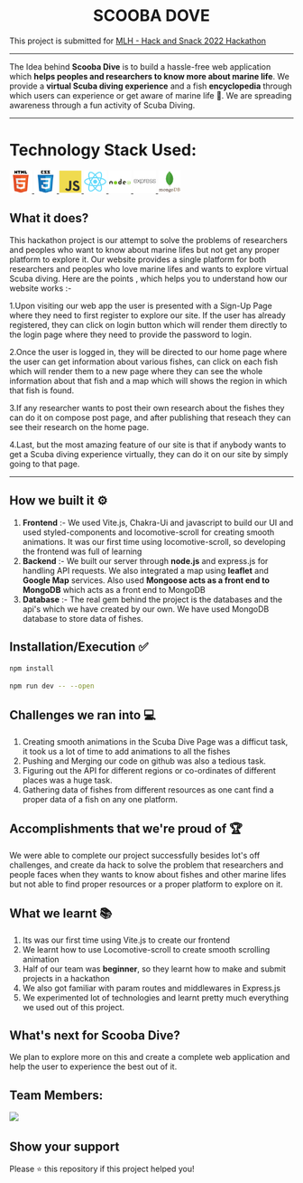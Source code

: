 <h1 align="center"> SCOOBA DOVE </h1> 

This project is submitted for [MLH - Hack and Snack 2022 Hackathon](https://deepdivehacks.devpost.com/)

---

The Idea behind **Scooba Dive** is to build a hassle-free web application which **helps peoples and researchers to know more about marine life**. We provide a **virtual Scuba diving experience** and a fish **encyclopedia** through which users can experience or get aware of marine life 🤿. We are spreading awareness through a fun activity of Scuba Diving.


---

# Technology Stack Used:
<a href="#" target="_blank" rel="noreferrer"> <img src="https://raw.githubusercontent.com/devicons/devicon/master/icons/html5/html5-original-wordmark.svg" alt="html5" width="40" height="40"/> </a>
<a href="#" target="_blank" rel="noreferrer"> <img src="https://raw.githubusercontent.com/devicons/devicon/master/icons/css3/css3-original-wordmark.svg" alt="css3" width="40" height="40"/> </a>
<a href="#" target="_blank" rel="noreferrer"> <img src="https://raw.githubusercontent.com/devicons/devicon/master/icons/javascript/javascript-original.svg" alt="css3" width="40" height="40"/> </a>
<a href="#" target="_blank" rel="noreferrer"> <img src="https://raw.githubusercontent.com/devicons/devicon/master/icons/react/react-original.svg" alt="css3" width="40" height="40"/> </a>
<a href="#" target="_blank" rel="noreferrer"> <img src="https://raw.githubusercontent.com/devicons/devicon/master/icons/nodejs/nodejs-original-wordmark.svg" alt="css3" width="40" height="40"/> </a>
<a href="#" target="_blank" rel="noreferrer"> <img src="https://raw.githubusercontent.com/devicons/devicon/master/icons/express/express-original-wordmark.svg" alt="css3" width="40" height="40"/> </a>
<a href="#" target="_blank" rel="noreferrer"> <img src="https://raw.githubusercontent.com/devicons/devicon/master/icons/mongodb/mongodb-original-wordmark.svg" alt="css3" width="40" height="40"/> </a>

## What it does?

This hackathon project is our attempt to solve the problems of researchers and peoples who want to know about marine lifes but not get any proper platform to explore it. Our website provides a single platform for both researchers and peoples who love marine lifes and wants to explore virtual Scuba diving. Here are the points , which helps you to understand how our website works :-

1.Upon visiting our web app the user is presented with a Sign-Up Page where they need to first register to explore our site. If the user has already registered, they can click on login button which will render them directly to the login page where they need to provide the password to login.

2.Once the user is logged in, they will be directed to our home page where the user can get information about various fishes, can click on each fish which will render them to a new page where  they can see the whole information about that fish and a map which will shows the region in which that fish is found. 

3.If any researcher wants to post their own research about the fishes they can do it on compose post page, and after publishing that reseach they can see their research on the home page.

4.Last, but the most amazing feature of our site is that if anybody wants to get a Scuba diving experience virtually, they can do it on our site by simply going to that page.

---

## How we built it ⚙️

1) **Frontend** :- We used Vite.js, Chakra-Ui and javascript to build our UI and used styled-components and locomotive-scroll for creating smooth animations. It was our first time using locomotive-scroll, so developing the frontend was full of learning
2) **Backend** :- We built our server through **node.js** and express.js for handling API requests. We also integrated a map using **leaflet** and **Google Map** services. Also used **Mongoose acts as a front end to MongoDB** which acts as a front end to MongoDB
3) **Database** :- The real gem behind the project is the databases and the api's which we have created by our own. We have used MongoDB database to store data of fishes. 

## Installation/Execution ✅

```bash
npm install
```
```bash
npm run dev -- --open
```

## Challenges we ran into 💻

1. Creating smooth animations in the Scuba Dive Page was a difficut task, it took us a lot of time to add animations to all the fishes
2. Pushing and Merging our code on github was also a tedious task.
3. Figuring out the API for different regions or co-ordinates of different places was a huge task.
4. Gathering data of fishes from different resources as one cant find a proper data of a fish on any one platform.

## Accomplishments that we're proud of 🏆

We were able to complete our project successfully besides lot's off challenges, and create da hack to solve the problem that researchers and people faces when they wants to know about fishes and other marine lifes but not able to find proper resources or a proper platform to explore on it.

## What we learnt 📚

1) Its was our first time using Vite.js to create our frontend
2) We learnt how to use Locomotive-scroll to create smooth scrolling animation
3) Half of our team was **beginner**, so they learnt how to make and submit projects in a hackathon
4) We also got familiar with param routes and middlewares in Express.js 
5) We experimented lot of technologies and learnt pretty much everything we used out of this project.

## What's next for Scooba Dive?

We plan to explore more on this  and create a complete web application and help the user to experience the best out of it.

## Team Members:
<a href="https://github.com/Garvit1809/DeepDiveHacks/graphs/contributors">
  <img src="https://contrib.rocks/image?repo=Garvit1809/DeepDiveHacks"/>
</a>

## Show your support

Please ⭐️ this repository if this project helped you!
